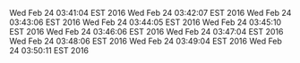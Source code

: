 Wed Feb 24 03:41:04 EST 2016
Wed Feb 24 03:42:07 EST 2016
Wed Feb 24 03:43:06 EST 2016
Wed Feb 24 03:44:05 EST 2016
Wed Feb 24 03:45:10 EST 2016
Wed Feb 24 03:46:06 EST 2016
Wed Feb 24 03:47:04 EST 2016
Wed Feb 24 03:48:06 EST 2016
Wed Feb 24 03:49:04 EST 2016
Wed Feb 24 03:50:11 EST 2016
